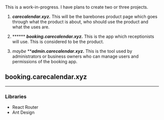This is a work-in-progress. I have plans to create two or three projects.

1. ***carecalendar.xyz.***  This will be the barebones product page which goes through what the product is about, who should use the product and what the uses are.
   
2. ****** ***booking.carecalendar.xyz.***  This is the app which receptionists will use. This is considered to be the product.
   
3. *maybe* *****admin.carecalendar.xyz.***  This is the tool used by administrators or business owners who can manage users and permissions of the booking app.

## booking.carecalendar.xyz
---
### Libraries
- React Router
- Ant Design